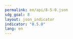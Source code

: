 ```yaml
---
permalink: en/api/8-5-0.json
sdg_goal: 8
layout: json_indicator
indicator: "8.5.0"
lang: en
---
```

